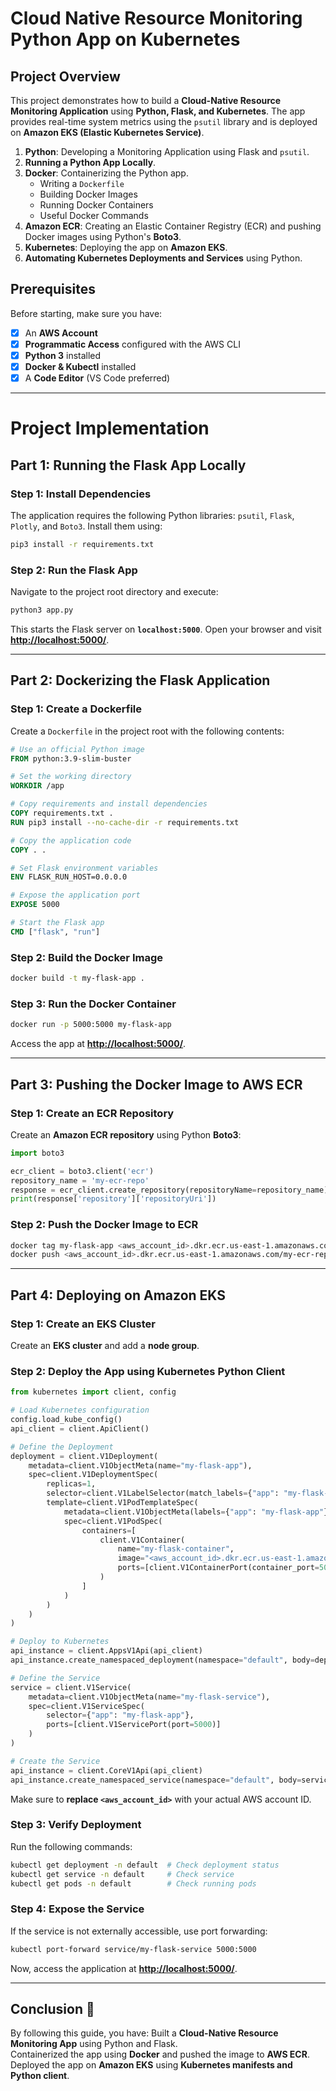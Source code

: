 # **Cloud Native Resource Monitoring Python App on Kubernetes**

## **Project Overview** 
This project demonstrates how to build a **Cloud-Native Resource Monitoring Application** using **Python, Flask, and Kubernetes**. The app provides real-time system metrics using the `psutil` library and is deployed on **Amazon EKS (Elastic Kubernetes Service)**.



1. **Python**: Developing a Monitoring Application using Flask and `psutil`.
2. **Running a Python App Locally**.
3. **Docker**: Containerizing the Python app.
    - Writing a `Dockerfile`
    - Building Docker Images
    - Running Docker Containers
    - Useful Docker Commands
4. **Amazon ECR**: Creating an Elastic Container Registry (ECR) and pushing Docker images using Python's **Boto3**.
5. **Kubernetes**: Deploying the app on **Amazon EKS**.
6. **Automating Kubernetes Deployments and Services** using Python.

## **Prerequisites** 

Before starting, make sure you have:

- [x] An **AWS Account**
- [x] **Programmatic Access** configured with the AWS CLI
- [x] **Python 3** installed
- [x] **Docker & Kubectl** installed
- [x] A **Code Editor** (VS Code preferred)

---

# **Project Implementation**

## **Part 1: Running the Flask App Locally**

### **Step 1: Install Dependencies**

The application requires the following Python libraries: `psutil`, `Flask`, `Plotly`, and `Boto3`. Install them using:

```bash
pip3 install -r requirements.txt
```

### **Step 2: Run the Flask App**

Navigate to the project root directory and execute:

```bash
python3 app.py
```

This starts the Flask server on **`localhost:5000`**. Open your browser and visit **[http://localhost:5000/](http://localhost:5000/)**.

---

## **Part 2: Dockerizing the Flask Application**

### **Step 1: Create a Dockerfile**

Create a `Dockerfile` in the project root with the following contents:

```Dockerfile
# Use an official Python image
FROM python:3.9-slim-buster

# Set the working directory
WORKDIR /app

# Copy requirements and install dependencies
COPY requirements.txt .
RUN pip3 install --no-cache-dir -r requirements.txt

# Copy the application code
COPY . .

# Set Flask environment variables
ENV FLASK_RUN_HOST=0.0.0.0

# Expose the application port
EXPOSE 5000

# Start the Flask app
CMD ["flask", "run"]
```

### **Step 2: Build the Docker Image**

```bash
docker build -t my-flask-app .
```

### **Step 3: Run the Docker Container**

```bash
docker run -p 5000:5000 my-flask-app
```

Access the app at **[http://localhost:5000/](http://localhost:5000/)**.

---

## **Part 3: Pushing the Docker Image to AWS ECR**

### **Step 1: Create an ECR Repository**

Create an **Amazon ECR repository** using Python **Boto3**:

```python
import boto3

ecr_client = boto3.client('ecr')
repository_name = 'my-ecr-repo'
response = ecr_client.create_repository(repositoryName=repository_name)
print(response['repository']['repositoryUri'])
```

### **Step 2: Push the Docker Image to ECR**

```bash
docker tag my-flask-app <aws_account_id>.dkr.ecr.us-east-1.amazonaws.com/my-ecr-repo:latest
docker push <aws_account_id>.dkr.ecr.us-east-1.amazonaws.com/my-ecr-repo:latest
```

---

## **Part 4: Deploying on Amazon EKS**

### **Step 1: Create an EKS Cluster**

Create an **EKS cluster** and add a **node group**.

### **Step 2: Deploy the App using Kubernetes Python Client**

```python
from kubernetes import client, config

# Load Kubernetes configuration
config.load_kube_config()
api_client = client.ApiClient()

# Define the Deployment
deployment = client.V1Deployment(
    metadata=client.V1ObjectMeta(name="my-flask-app"),
    spec=client.V1DeploymentSpec(
        replicas=1,
        selector=client.V1LabelSelector(match_labels={"app": "my-flask-app"}),
        template=client.V1PodTemplateSpec(
            metadata=client.V1ObjectMeta(labels={"app": "my-flask-app"}),
            spec=client.V1PodSpec(
                containers=[
                    client.V1Container(
                        name="my-flask-container",
                        image="<aws_account_id>.dkr.ecr.us-east-1.amazonaws.com/my-ecr-repo:latest",
                        ports=[client.V1ContainerPort(container_port=5000)]
                    )
                ]
            )
        )
    )
)

# Deploy to Kubernetes
api_instance = client.AppsV1Api(api_client)
api_instance.create_namespaced_deployment(namespace="default", body=deployment)

# Define the Service
service = client.V1Service(
    metadata=client.V1ObjectMeta(name="my-flask-service"),
    spec=client.V1ServiceSpec(
        selector={"app": "my-flask-app"},
        ports=[client.V1ServicePort(port=5000)]
    )
)

# Create the Service
api_instance = client.CoreV1Api(api_client)
api_instance.create_namespaced_service(namespace="default", body=service)
```

Make sure to **replace `<aws_account_id>`** with your actual AWS account ID.

### **Step 3: Verify Deployment**
Run the following commands:

```bash
kubectl get deployment -n default  # Check deployment status
kubectl get service -n default     # Check service
kubectl get pods -n default        # Check running pods
```

### **Step 4: Expose the Service**
If the service is not externally accessible, use port forwarding:

```bash
kubectl port-forward service/my-flask-service 5000:5000
```

Now, access the application at **[http://localhost:5000/](http://localhost:5000/)**.

---

## **Conclusion** 🎉

By following this guide, you have:
 Built a **Cloud-Native Resource Monitoring App** using Python and Flask.  
 Containerized the app using **Docker** and pushed the image to **AWS ECR**.  
 Deployed the app on **Amazon EKS** using **Kubernetes manifests and Python client**.  



